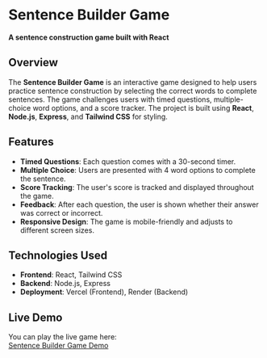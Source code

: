 # Sentence Builder Game

**A sentence construction game built with React**

## Overview
The **Sentence Builder Game** is an interactive game designed to help users practice sentence construction by selecting the correct words to complete sentences. The game challenges users with timed questions, multiple-choice word options, and a score tracker. The project is built using **React**, **Node.js**, **Express**, and **Tailwind CSS** for styling.

## Features
- **Timed Questions**: Each question comes with a 30-second timer.
- **Multiple Choice**: Users are presented with 4 word options to complete the sentence.
- **Score Tracking**: The user's score is tracked and displayed throughout the game.
- **Feedback**: After each question, the user is shown whether their answer was correct or incorrect.
- **Responsive Design**: The game is mobile-friendly and adjusts to different screen sizes.

## Technologies Used
- **Frontend**: React, Tailwind CSS
- **Backend**: Node.js, Express
- **Deployment**: Vercel (Frontend), Render (Backend)

## Live Demo
You can play the live game here:  
[Sentence Builder Game Demo](https://sentence-builder-game.vercel.app/)


   